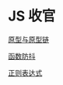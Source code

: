 # JS 收官

[原型与原型链](JS%20%E6%94%B6%E5%AE%98%20c2e9c8ad03024a379df1acbe10def61c/%E5%8E%9F%E5%9E%8B%E4%B8%8E%E5%8E%9F%E5%9E%8B%E9%93%BE%20e604c90850d5427cbcdd64af8176e864.md)

[函数防抖](JS%20%E6%94%B6%E5%AE%98%20c2e9c8ad03024a379df1acbe10def61c/%E5%87%BD%E6%95%B0%E9%98%B2%E6%8A%96%200dc6f241c8ef4543b45136b2f8e06335.md)

[正则表达式](JS%20%E6%94%B6%E5%AE%98%20c2e9c8ad03024a379df1acbe10def61c/%E6%AD%A3%E5%88%99%E8%A1%A8%E8%BE%BE%E5%BC%8F%20958ea276070948f58302701a1fd27459.md)